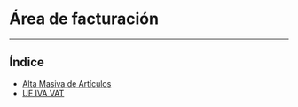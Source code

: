 # Área de facturación
----------------------

## Índice

  * [Alta Masiva de Artículos](./fact_altaMasivaArticulos.md)
  * [UE IVA VAT](./EU_IVA_VAT/index.md)
  